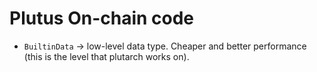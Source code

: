 # Plutus On-chain code

- `BuiltinData` -> low-level data type. Cheaper and better performance (this is the level that plutarch works on).
 